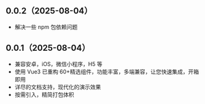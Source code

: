 ## 0.0.2（2025-08-04）

- 解决一些 npm 包依赖问题

## 0.0.1（2025-08-04）

-   兼容安卓，iOS，微信小程序，H5 等
-   使用 Vue3 已重构 60+精选组件，功能丰富，多端兼容，让您快速集成，开箱即用
-   详尽的文档支持，现代化的演示效果
-   按需引入，精简打包体积
